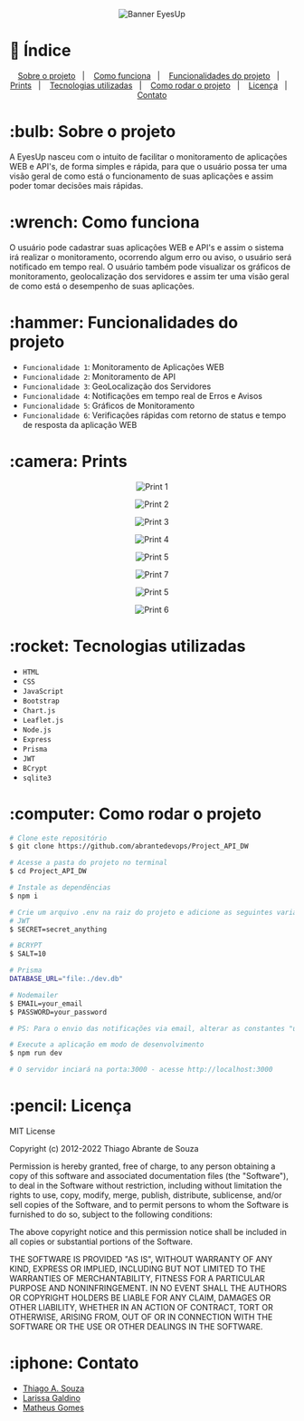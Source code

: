 <p align="center"><img src="./public/assets/bannerEyesUp.png" alt="Banner EyesUp" style="max-width:100%"></p>

# :pushpin:  Índice

<p align="center">
  <a href="#sobre-o-projeto">Sobre o projeto</a>&nbsp;&nbsp;&nbsp;|&nbsp;&nbsp;&nbsp;
  <a href="#como-funciona">Como funciona</a>&nbsp;&nbsp;&nbsp;|&nbsp;&nbsp;&nbsp;
  <a href="#funcionalidades-do-projeto">Funcionalidades do projeto</a>&nbsp;&nbsp;&nbsp;|&nbsp;&nbsp;&nbsp;
  <a href="#prints">Prints</a>&nbsp;&nbsp;&nbsp;|&nbsp;&nbsp;&nbsp;
  <a href="#tecnologias-utilizadas">Tecnologias utilizadas</a>&nbsp;&nbsp;&nbsp;|&nbsp;&nbsp;&nbsp;
  <a href="#como-rodar-o-projeto">Como rodar o projeto</a>&nbsp;&nbsp;&nbsp;|&nbsp;&nbsp;&nbsp;
  <a href="#licença">Licença</a>&nbsp;&nbsp;&nbsp;|&nbsp;&nbsp;&nbsp;
  <a href="#contato">Contato</a>
</p>


<h1><a id="sobre-o-projeto"> :bulb:  Sobre o projeto </a></h1>

A EyesUp nasceu com o intuito de facilitar o monitoramento de aplicações WEB e API's, de forma simples e rápida, para que o usuário possa ter uma visão geral de como está o funcionamento de suas aplicações e assim poder tomar decisões mais rápidas. 

<h1><a id="como-funciona"> :wrench:  Como funciona </a></h1>

O usuário pode cadastrar suas aplicações WEB e API's e assim o sistema irá realizar o monitoramento, ocorrendo algum erro ou aviso, o usuário será notificado em tempo real. O usuário também pode visualizar os gráficos de monitoramento, geolocalização dos servidores e assim ter uma visão geral de como está o desempenho de suas aplicações.

<h1><a id="funcionalidades-do-projeto"> :hammer:  Funcionalidades do projeto </a></h1>


- `Funcionalidade 1`: Monitoramento de Aplicações WEB
- `Funcionalidade 2`: Monitoramento de API
- `Funcionalidade 3`: GeoLocalização dos Servidores
- `Funcionalidade 4`: Notificações em tempo real de Erros e Avisos
- `Funcionalidade 5`: Gráficos de Monitoramento
- `Funcionalidade 6`: Verificações rápidas com retorno de status e tempo de resposta da aplicação WEB

<h1><a id="prints"> :camera:  Prints </a></h1>


<p align="center"><img src="./public/assets/intro.gif" alt="Print 1" style="max-width:100%"></p>
<p align="center"><img src="./public/assets/pattention1.png" alt="Print 2" style="max-width:100%"></p>
<p align="center"><img src="./public/assets/pemail.png" alt="Print 3" style="max-width:100%"></p>
<p align="center"><img src="./public/assets/pgeolocation.png" alt="Print 4" style="max-width:100%"></p>
<p align="center"><img src="./public/assets/pgraph.png" alt="Print 5" style="max-width:100%"></p>
<p align="center"><img src="./public/assets/pvat.png" alt="Print 7" style="max-width:100%"></p>
<p align="center"><img src="./public/assets/pvbd.png" alt="Print 5" style="max-width:100%"></p>
<p align="center"><img src="./public/assets/pvhappy.png" alt="Print 6" style="max-width:100%"></p>

<h1><a id="tecnologias-utilizadas"> :rocket:  Tecnologias utilizadas </a></h1>


- `HTML`
- `CSS`
- `JavaScript`
- `Bootstrap`
- `Chart.js`
- `Leaflet.js`
- `Node.js`
- `Express`
- `Prisma`
- `JWT`
- `BCrypt`
- `sqlite3`

<h1><a id="como-rodar-o-projeto"> :computer:  Como rodar o projeto</a></h1>


```bash
# Clone este repositório
$ git clone https://github.com/abrantedevops/Project_API_DW

# Acesse a pasta do projeto no terminal
$ cd Project_API_DW

# Instale as dependências
$ npm i

# Crie um arquivo .env na raiz do projeto e adicione as seguintes variáveis de ambiente
# JWT
$ SECRET=secret_anything

# BCRYPT
$ SALT=10

# Prisma
DATABASE_URL="file:./dev.db"

# Nodemailer
$ EMAIL=your_email
$ PASSWORD=your_password

# PS: Para o envio das notificações via email, alterar as constantes "user" "pass" no arquivo notifyController.js (linhas 9, 10 e 20) para as variáveis de ambiente EMAIL e PASSWORD

# Execute a aplicação em modo de desenvolvimento
$ npm run dev

# O servidor inciará na porta:3000 - acesse http://localhost:3000
```
<h1><a id="licença"> :pencil:  Licença</a></h1>


MIT License

Copyright (c) 2012-2022 Thiago Abrante de Souza

Permission is hereby granted, free of charge, to any person obtaining
a copy of this software and associated documentation files (the
"Software"), to deal in the Software without restriction, including
without limitation the rights to use, copy, modify, merge, publish,
distribute, sublicense, and/or sell copies of the Software, and to
permit persons to whom the Software is furnished to do so, subject to
the following conditions:

The above copyright notice and this permission notice shall be
included in all copies or substantial portions of the Software.

THE SOFTWARE IS PROVIDED "AS IS", WITHOUT WARRANTY OF ANY KIND,
EXPRESS OR IMPLIED, INCLUDING BUT NOT LIMITED TO THE WARRANTIES OF
MERCHANTABILITY, FITNESS FOR A PARTICULAR PURPOSE AND
NONINFRINGEMENT. IN NO EVENT SHALL THE AUTHORS OR COPYRIGHT HOLDERS BE
LIABLE FOR ANY CLAIM, DAMAGES OR OTHER LIABILITY, WHETHER IN AN ACTION
OF CONTRACT, TORT OR OTHERWISE, ARISING FROM, OUT OF OR IN CONNECTION
WITH THE SOFTWARE OR THE USE OR OTHER DEALINGS IN THE SOFTWARE.

<h1><a id="contato"> :iphone:  Contato</a></h1>


- [Thiago A. Souza](mailto:thiago.abrante@academico.ifpb.edu.br)
- [Larissa Galdino](mailto:larissa.galdino@academico.ifpb.edu.br)
- [Matheus Gomes](mailto:gomes.andrade@academico.ifpb.edu.br)


















